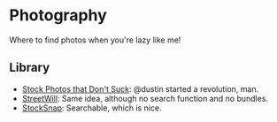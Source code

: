 # Photography
Where to find photos when you're lazy like me!

## Library
- [Stock Photos that Don't Suck](https://medium.com/@dustin/stock-photos-that-dont-suck-62ae4bcbe01b): @dustin started a revolution, man.
- [StreetWill](http://streetwill.co/): Same idea, although no search function and no bundles.
- [StockSnap](https://stocksnap.io/): Searchable, which is nice.
